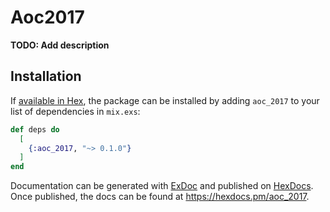 # Aoc2017

**TODO: Add description**

## Installation

If [available in Hex](https://hex.pm/docs/publish), the package can be installed
by adding `aoc_2017` to your list of dependencies in `mix.exs`:

```elixir
def deps do
  [
    {:aoc_2017, "~> 0.1.0"}
  ]
end
```

Documentation can be generated with [ExDoc](https://github.com/elixir-lang/ex_doc)
and published on [HexDocs](https://hexdocs.pm). Once published, the docs can
be found at <https://hexdocs.pm/aoc_2017>.

